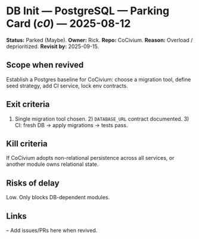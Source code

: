 # DB Init — PostgreSQL — Parking Card (_c0_) — 2025-08-12

**Status:** Parked (Maybe).  **Owner:** Rick.  **Repo:** CoCivium.  **Reason:** Overload / deprioritized.  **Revisit by:** 2025-09-15.

## Scope when revived
Establish a Postgres baseline for CoCivium: choose a migration tool, define seed strategy, add CI service, lock env contracts.

## Exit criteria
1) Single migration tool chosen.  2) `DATABASE_URL` contract documented.  3) CI: fresh DB → apply migrations → tests pass.

## Kill criteria
If CoCivium adopts non-relational persistence across all services, or another module owns relational state.

## Risks of delay
Low.  Only blocks DB-dependent modules.

## Links
– Add issues/PRs here when revived.

